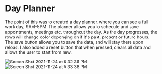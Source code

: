 # Day Planner 

The point of this was to created a day planner, where you can see a full work day, 9AM-5PM.  The planner allows you to schedule and save appointments, meetings etc. throughout the day.  As the day progresses, the rows will change color depenging on if it's past, present or future hours.  The save button allows you to save the data, and will stay there upon reload.  I also added a reset button that when pressed, clears all data and allows the user to start from new.  



![Screen Shot 2021-11-24 at 5 32 36 PM](https://user-images.githubusercontent.com/89555843/143350071-5ea86427-20ce-436d-8af6-62f311f2b9eb.png)
![Screen Shot 2021-11-24 at 5 33 38 PM](https://user-images.githubusercontent.com/89555843/143350092-910fdbfb-69b0-4d8f-9b5b-c9f9a507ef63.png)
